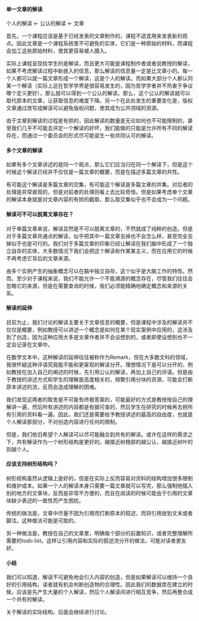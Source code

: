 #### 单一文章的解读

个人的解读 <- 公认的解读 <- 文章

首先，一个课程应该是基于已经发表的文章制作的，课程不适宜用来发表新的观点。因此文章是一个课程系统里不可避免的实体，它们是一种原始的材料，而课程会加工这些原始材料，使其更容易被人摄入。

实际上课程呈现给学生的是解读，而且更大可能是课程制作者或者说教授的解读，如果不考虑解读过程中新嵌入的信息，那么解读的信息量一定是比文章小的。每一个人都可以就一篇文章形成一个解读，这是个人的解读。而如果大部分个人都认同某一个解读（实际上这在哲学学界是很容易发生的，因为哲学学者并不热衷于争议哪个定义更好），那么就可以得到一个公认的解读。那么，这个公认的解读就可以取代原本的文章，让获取信息的难度下降。另一个在此处发生的重要变化是，版权文章通过改写成解读可以避免版权问题，使其成为公共领域的资源。

由于文章到解读的过程是有损的，因此解读的数量是无论如何也不可能限制的，甚至我们几乎不可能去评定一个解读的好坏，我们能做的只能是允许所有不同的解读存在，而通过一个委员会的形式尽可能诞生一些共同认可的解读。

#### 多个文章的解读

如果有多个文章讲述的是同一个观点，那么它们应当归在同一个解读下，但是这个时候这个解读已经并不仅仅是一篇文章的概要，而是在描述多篇文章的共性。

有可能这个解读是多篇文章的交集，有可能这个解读是多篇文章的并集。对后者的处理是非常直观的，但是对前者的处理则看上去比较奇怪。但是如果考虑单个文章的解读本身就是对文章内容的有损的截取，那么取交集似乎也不会成为一个问题。

#### 解读可不可以脱离文章存在？

对于单篇文章来说，解读显然是不可以脱离文章的，不然就成了纯粹的创造。但是对于多篇文章共通点的解读，似乎把其中一篇文章去掉也不会怎么样，甚至完全去掉似乎也是可行的。我们对于多篇文章的印象已经让解读在我们脑中形成了一个独立自存的实体，大多数情况下我们会把这个解读称作某某主义，而在应用它的时候不再考虑它背后的文章来源。

由多个实例产生的抽象概念可以在脑中独立自存，这个似乎是大脑工作的特性。然而，至少对于课程来说，我们不能允许一个不能溯源的概念存在，尽管我们往往会忽略它的来源，但是在需要查询的时候，我们必须能精确地确定概念和来源的关系。

#### 解读的延伸

目前为止，我们讨论的解读主要关于文章信息的概要，但是课程中涉及的解读并不仅仅是概要，例如教授可以讲述一个概念是如何在某个现实案例中应用的，这涉及到了创造，因为这种应用大多是文章作者并不会设想到的，或者即使设想到也不一定会记录在文章中。

在数学文本中，这种解读的延伸往往被称作为Remark，但在大多数文科的领域，我很怀疑这种评语究竟能不能和更客观的解读分开。理想情况下是可以分开的，例如教授在加入自己的阐述的时候，先引用公认的解读，再加上自己的评语。但是由于教授的讲述方式和学生的理解是高度相关的，频繁引用分块的资源，可能会打断原本讲述的流，反而会造成理解的困难。

我们发现这两者的取舍是不可能有终极答案的，可能最好的方式是教授按自己的理解讲一遍，然后所有讲述的内容都是有据可查的，然后学生在研究的时候再去把所有引用的资料看一遍。因此，我们还是需要给予教授讲述的最高的自由度，也就是个人解读那部分，不对创造内容进行任何的限制。

但是，我们依旧希望个人解读可以尽可能融合到共有的解读。或许在这样的需求之下，共有解读作为一个树形结构是更好的。越接近树根部的越公认，越接近树叶的则越个人。

#### 应该支持树形结构吗？

树形结构虽然从逻辑上是好的，但是在实际上反而容易对资料的结构增加很多限制和维护成本。如果一个人的解读本身只需要一篇文章就可以写完，那么强制他插入别的地方的文章块，反而是非常不方便的，而且在阅读的时候可能由于引用的文章块缺少表述的一致性而产生困扰。

传统的做法是，文章中尽量不因为引用而打断原本的叙述，而将引用放到文末或者脚注。这种做法可能是可取的，

另一种做法是，教授在自己的文章里，明确每个部分的前置知识，或者完整理解所需要的todo list。这样让引用内容和实际的叙述流分开的做法，可能对读者更友好。

#### 小结

我们可以知道，解读不可避免地会引入内容的创造，但是如果解读可以维持一个良好的引用结构，读者就有机会判断创造物的合理性。因此我们的数据库在建立的时候，应该是先产生大量的个人解读，然后个人解读间进行相互竞争，然后再整合成一个共有的解读。

关于解读的实际结构，后面会继续进行讨论。
